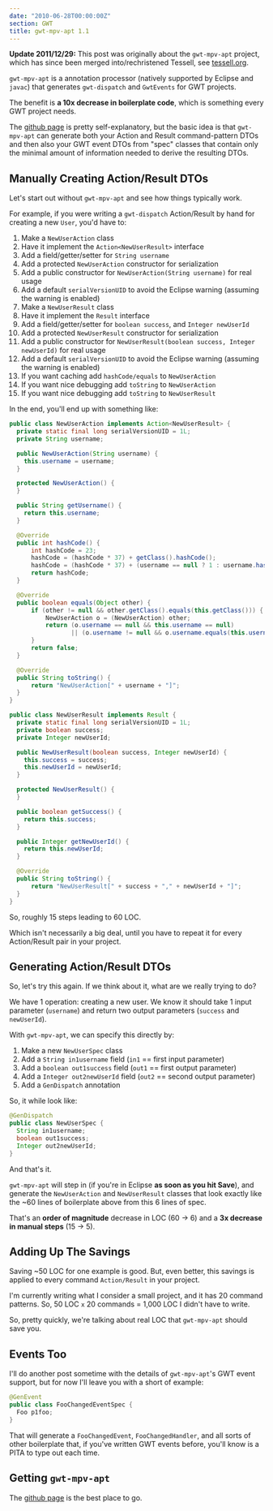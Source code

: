 ```yaml
---
date: "2010-06-28T00:00:00Z"
section: GWT
title: gwt-mpv-apt 1.1
---
```


**Update 2011/12/29:** This post was originally about the `gwt-mpv-apt` project, which has since been merged into/rechristened Tessell, see [tessell.org](http://www.tessell.org).

`gwt-mpv-apt` is a annotation processor (natively supported by Eclipse and `javac`) that generates `gwt-dispatch` and `GwtEvents` for GWT projects.

The benefit is **a 10x decrease in boilerplate code**, which is something every GWT project needs.

The [github page](http://github.com/stephenh/gwt-mpv-apt) is pretty self-explanatory, but the basic idea is that `gwt-mpv-apt` can generate both your Action and Result command-pattern DTOs and then also your GWT event DTOs from "spec" classes that contain only the minimal amount of information needed to derive the resulting DTOs.

Manually Creating Action/Result DTOs
------------------------------------

Let's start out without `gwt-mpv-apt` and see how things typically work.

For example, if you were writing a `gwt-dispatch` Action/Result by hand for creating a new `User`, you'd have to:

1. Make a `NewUserAction` class
1. Have it implement the `Action<NewUserResult>` interface
1. Add a field/getter/setter for `String username`
1. Add a protected `NewUserAction` constructor for serialization
1. Add a public constructor for `NewUserAction(String username)` for real usage
1. Add a default `serialVersionUID` to avoid the Eclipse warning (assuming the warning is enabled)
1. Make a `NewUserResult` class
1. Have it implement the `Result` interface
1. Add a field/getter/setter for `boolean success`, and `Integer newUserId`
1. Add a protected `NewUserResult` constructor for serialization
1. Add a public constructor for `NewUserResult(boolean success, Integer newUserId)` for real usage
1. Add a default `serialVersionUID` to avoid the Eclipse warning (assuming the warning is enabled)
1. If you want caching add `hashCode/equals` to `NewUserAction`
1. If you want nice debugging add `toString` to `NewUserAction`
1. If you want nice debugging add `toString` to `NewUserResult`

In the end, you'll end up with something like:

```java
public class NewUserAction implements Action<NewUserResult> {
  private static final long serialVersionUID = 1L;
  private String username;

  public NewUserAction(String username) {
    this.username = username;
  }

  protected NewUserAction() {
  }

  public String getUsername() {
    return this.username;
  }

  @Override
  public int hashCode() {
      int hashCode = 23;
      hashCode = (hashCode * 37) + getClass().hashCode();
      hashCode = (hashCode * 37) + (username == null ? 1 : username.hashCode());
      return hashCode;
  }

  @Override
  public boolean equals(Object other) {
      if (other != null && other.getClass().equals(this.getClass())) {
          NewUserAction o = (NewUserAction) other;
          return (o.username == null && this.username == null)
                 || (o.username != null && o.username.equals(this.username));
      }
      return false;
  }

  @Override
  public String toString() {
      return "NewUserAction[" + username + "]";
  }
}

public class NewUserResult implements Result {
  private static final long serialVersionUID = 1L;
  private boolean success;
  private Integer newUserId;

  public NewUserResult(boolean success, Integer newUserId) {
    this.success = success;
    this.newUserId = newUserId;
  }

  protected NewUserResult() {
  }

  public boolean getSuccess() {
    return this.success;
  }

  public Integer getNewUserId() {
    return this.newUserId;
  }

  @Override
  public String toString() {
      return "NewUserResult[" + success + "," + newUserId + "]";
  }
}
```

So, roughly 15 steps leading to 60 LOC.

Which isn't necessarily a big deal, until you have to repeat it for every Action/Result pair in your project.

Generating Action/Result DTOs
-----------------------------

So, let's try this again. If we think about it, what are we really trying to do?

We have 1 operation: creating a new user. We know it should take 1 input parameter (`username`) and return two output parameters (`success` and `newUserId`).

With `gwt-mpv-apt`, we can specify this directly by:

1. Make a new `NewUserSpec` class
1. Add a `String in1username` field (`in1` == first input parameter)
1. Add a `boolean out1success` field (`out1` == first output parameter)
1. Add a `Integer out2newUserId` field (`out2` == second output parameter)
1. Add a `GenDispatch` annotation

So, it while look like:

```java
@GenDispatch
public class NewUserSpec {
  String in1username;
  boolean out1success;
  Integer out2newUserId;
}
```

And that's it.

`gwt-mpv-apt` will step in (if you're in Eclipse **as soon as you hit Save**), and generate the `NewUserAction` and `NewUserResult` classes that look exactly like the ~60 lines of boilerplate above from this 6 lines of spec.

That's an **order of magnitude** decrease in LOC (60 -> 6) and a **3x decrease in manual steps** (15 -> 5).

Adding Up The Savings
---------------------

Saving ~50 LOC for one example is good. But, even better, this savings is applied to every command `Action/Result` in your project.

I'm currently writing what I consider a small project, and it has 20 command patterns. So, 50 LOC `x` 20 commands = 1,000 LOC I didn't have to write.

So, pretty quickly, we're talking about real LOC that `gwt-mpv-apt` should save you.

Events Too
----------

I'll do another post sometime with the details of `gwt-mpv-apt`'s GWT event support, but for now I'll leave you with a short of example:

```java
@GenEvent
public class FooChangedEventSpec {
  Foo p1foo;
}
```

That will generate a `FooChangedEvent`, `FooChangedHandler`, and all sorts of other boilerplate that, if you've written GWT events before, you'll know is a PITA to type out each time.

Getting `gwt-mpv-apt`
---------------------

The [github page](http://github.com/stephenh/gwt-mpv-apt) is the best place to go.


